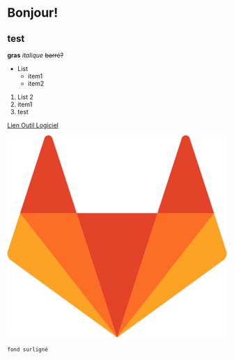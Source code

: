 # Bonjour!
## test
__gras__
_italique_
~~barré?~~
- List
  - item1
  - item2

1.  List 2
2.  item1
3.  test

[Lien Outil Logiciel](https://github.com/thibaultyou/software-engineering-basics)

![alt text](GitLab_Logo.png "Texte en surbrillance")

`fond surligné`
